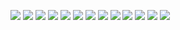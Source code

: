 ![](./image/1-1.png)
![](./image/1-2.png)
![](./image/1-3.png)
![](./image/1-4.png)
![](./image/1-5.png)
![](./image/1-6.png)
![](./image/1-7.png)
![](./image/1-8.png)
![](./image/1-9.png)
![](./image/1-10.png)
![](./image/1-11.png)
![](./image/1-12.png)
![](./image/1-13.png)
